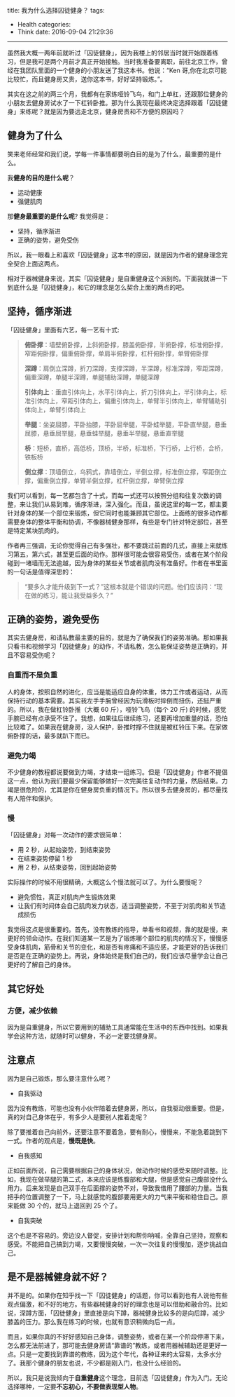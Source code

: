 title: 我为什么选择囚徒健身？
tags:
  - Health
categories:
  - Think
date: 2016-09-04 21:29:36
---

虽然我大概一两年前就听过「囚徒健身」，因为我楼上的邻居当时就开始跟着练习，但是我可是两个月前才真正开始接触。当时我准备要离职，前往北京工作，曾经在我团队里面的一个健身的小朋友送了我这本书。他说：“Ken 哥,你在北京可能比较忙，而且健身房又贵，送你这本书，好好坚持锻炼。”。

其实在这之前的两三个月，我都有在家练哑铃飞鸟，和门上单杠，还跟那位健身的小朋友去健身房试水了一下杠铃卧推。那为什么我现在最终决定选择跟着「囚徒健身」来练呢？就是因为要远走北京，健身房贵和不方便的原因吗？

## 健身为了什么

笑来老师经常和我们说，学每一件事情都要明白目的是为了什么，最重要的是什么。

我**健身的目的是什么呢**？  

* 运动健康
* 强健肌肉

那**健身最重要的是什么呢**? 我觉得是：  

* 坚持，循序渐进
* 正确的姿势，避免受伤

所以，我一眼看上和喜欢「囚徒健身」这本书的原因，就是因为作者的健身理念完全契合上面这两点。  

相对于器械健身来说，其实「囚徒健身」是自重健身这个派别的。下面我就讲一下到底什么是「囚徒健身」，和它的理念是怎么契合上面的两点的吧。

## 坚持，循序渐进

「囚徒健身」里面有六艺，每一艺有十式:  

>**俯卧撑**：墙壁俯卧撑，上斜俯卧撑，膝盖俯卧撑，半俯卧撑，标准俯卧撑，窄距俯卧撑，偏重俯卧撑，单肩半俯卧撑，杠杆俯卧撑，单臂俯卧撑
>
>**深蹲**：肩倒立深蹲，折刀深蹲，支撑深蹲，半深蹲，标准深蹲，窄距深蹲，偏重深蹲，单腿半深蹲，单腿辅助深蹲，单腿深蹲
>
>**引体向上**：垂直引体向上，水平引体向上，折刀引体向上，半引体向上，标准引体向上，窄距引体向上，偏重引体向上，单臂半引体向上，单臂辅助引体向上，单臂引体向上
>
>**举腿**：坐姿屈膝，平卧抬膝，平卧屈举腿，平卧蛙举腿，平卧直举腿，悬垂屈膝，悬垂屈举腿，悬垂蛙举腿，悬垂半举腿，悬垂直举腿
>
>**桥**：短桥，直桥，高低桥，顶桥，半桥，标准桥，下行桥，上行桥，合桥，铁板桥
>
>**倒立撑**：顶墙倒立，乌鸦式，靠墙倒立，半倒立撑，标准倒立撑，窄距倒立撑，偏重倒立撑，单臂半倒立撑，杠杆倒立撑，单臂倒立撑

我们可以看到，每一艺都包含了十式，而每一式还可以按照分组和往复次数的调整，来让我们从易到难，循序渐进，深入强化。而且，虽说这里的每一艺，都主要针对身体的某一个部位来锻炼，但它同时也能兼顾其它部位。上面练的很多动作都需要身体的整体平衡和协调，不像器械健身那样，有些是专门针对特定部位，甚至是特定某块肌肉的。

作者再三强调，无论你觉得自己有多强壮，都不要跳过前面的几式，直接上来就练习第五，第六式，甚至更后面的动作。那样很可能会很容易受伤，或者在某个阶段碰到一堵墙而无法逾越，因为身体的某些关节或者肌肉没有准备好。作者在书里面的一句话是值得深思的：

>“要多久才能升级到下一式？”这根本就是个错误的问题。他们应该问：“现在做的练习，能让我受益多久？”

## 正确的姿势，避免受伤

其实去健身房，和请私教最主要的目的，就是为了确保我们的姿势准确。那如果我只看书和视频学习「囚徒健身」的动作，不请私教，怎么能保证姿势是正确的，并且不容易受伤呢？  

### 自重而不是负重

人的身体，按照自然的进化，应当是能适应自身的体重，体力工作或者运动，从而保持行动的基本需要。其实我左手手腕曾经因为玩滑板时摔倒而扭伤，还挺严重的。所以，我在做杠铃卧推（大概 60 斤），哑铃飞鸟（每个 20 斤) 的时候，感觉手腕已经有点承受不住了。我想，如果往后继续练习，还要再增加重量的话，恐怕比较难了。如果我在健身房，没人保护，卧推时撑不住就是被杠铃压下来。在家做俯卧撑的话，最多就趴下而已。  

### 避免力竭

不少健身的教程都说要做到力竭，才结束一组练习。但是「囚徒健身」作者不提倡这一点，他认为我们要最少保留能够做好一次完美往复动作的力量，然后结束。力竭是很危险的，尤其是你在健身房负重的情况下。所以很多去健身房的，都尽量找有人陪伴和保护。

### 慢

「囚徒健身」对每一次动作的要求很简单：  

* 用 2 秒，从起始姿势，到结束姿势  
* 在结束姿势停留 1 秒  
* 用 2 秒，从结束姿势，回到起始姿势  

实际操作的时候不用很精确，大概这么个慢法就可以了。为什么要慢呢？

* 避免惯性，真正对肌肉产生锻炼效果  
* 让我们有时间体会自己肌肉发力状态，适当调整姿势，不至于对肌肉和关节造成损伤  

我觉得这点是很重要的。首先，没有教练的指导，单看书和视频，靠的就是慢，来更好的领会动作。在我们知道某一艺是为了锻炼哪个部位的肌肉的情况下，慢慢感受身体肌肉，筋骨和关节的变化，和是否有疼痛和不适应感，才能更好的告诉我们是否是在正确的姿势上。再说，身体始终是我们自己的，我们应该尽量学会让自己更好的了解自己的身体。  

## 其它好处

### 方便，减少依赖

因为是自重健身，所以它要用到的辅助工具通常能在生活中的东西中找到。如果我学会这种方法，就随时可以健身，不必一定要找健身房。


## 注意点

因为是自己锻炼，那么要注意什么呢？

* 自我驱动  

因为没有教练，可能也没有小伙伴陪着去健身房，所以，自我驱动很重要。但是，真的对自己身体在乎，有多少人是要别人推着走呢？

除了要推着自己向前外，还要注意不要着急，要有耐心，慢慢来，不能急着跳到下一式。作者的观点是，**慢既是快**。

* 自我感知  

正如前面所说，自己需要根据自己的身体状况，做动作时候的感受来随时调整。比如，我现在做举腿的第二式，本来应该是练腹部和大腿，但是感觉自己腹部没什么用力。后来发现是自己双手在后面撑的姿势不对，导致我借用了腰部的力量。当我把手的位置调整了一下，马上就感觉的腹部要用更大的力气来平衡和稳住自己。原来能做 30 个的，就马上退回到 25 个了。

* 自我突破  

这个也是不容易的。旁边没人督促，安排计划和帮你呐喊，全靠自己坚持，观察和感受。不能把自己搞到力竭，又要慢慢突破，一次一次往复的慢慢加，逐步挑战自己。


## 是不是器械健身就不好？

并不是的。如果你在知乎找一下「囚徒健身」的话题，你可以看到也有人说他有些观点偏激，和不好的地方。有些器械健身的好的理念也是可以借助和融合的。比如说，深蹲方面，「囚徒健身」里直接是向下蹲，器械健身比较多的是向后蹲，减少膝盖的压力。那么我在练习的时候，也就有意识稍微向后一点。  

而且，如果你真的不好好感知自己身体，调整姿势，或者在某一个阶段停滞下来，怎么都无法前进了，那可能去健身房请“靠谱的”教练，或者用器械辅助还是更好一点。只是一定要找到靠谱的教练，因为这个年代，各种证来的太容易，太多水分了。我那个健身的朋友也说，不少都是刚入门，也没什么经验的。  

所以，我只是说我倾向于**自重健身**这个理念，目前选「囚徒健身」作为入门。无论选择哪种，一定要**不忘初心，不要做表现型人物**。  
